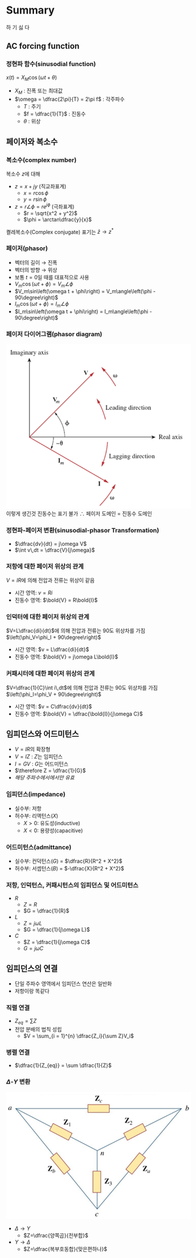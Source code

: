 # Summary

하 기 싫 다

## AC forcing function

### 정현파 함수(sinusodial function)

$x\left(t\right) = X_M \cos\left(\omega t + \theta\right)$

- $X_M$ : 진폭 또는 최대값
- $\omega = \dfrac{2\pi}{T} = 2\pi f$ : 각주파수
  - $T$ : 주기
  - $f = \dfrac{1}{T}$ : 진동수
  - $\theta$ : 위상

## 페이저와 복소수

### 복소수(complex number)

복소수 $z$에 대해

- $z = x + jy$ (직교좌표계)
  - $x = r \cos\phi$
  - $y = r \sin\phi$
- $z = r\angle\phi = re^{j\phi}$ (극좌표계)
  - $r = \sqrt{x^2 + y^2}$
  - $\phi = \arctan\dfrac{y}{x}$

켤레복소수(Complex conjugate) 표기는 $\bar{z} \rightarrow z^*$

### 페이저(phasor)

- 벡터의 길이 $\rightarrow$ 진폭
- 벡터의 방향 $\rightarrow$ 위상
- 보통 $t = 0$일 때를 대표적으로 사용
- $V_m\cos\left(\omega t + \phi\right) = V_m\angle\phi$
- $V_m\sin\left(\omega t + \phi\right) = V_m\angle\left(\phi - 90\degree\right)$
- $I_m\cos\left(\omega t + \phi\right) = I_m\angle\phi$
- $I_m\sin\left(\omega t + \phi\right) = I_m\angle\left(\phi - 90\degree\right)$

### 페이저 다이어그램(phasor diagram)

![페이저 다이어그램](image.png)
이렇게 생긴것
진동수는 표기 불가
$\therefore$ 페이저 도메인 $=$ 진동수 도메인

### 정현파-페이저 변환(sinusodial-phasor Transformation)

- $\dfrac{dv}{dt} = j\omega V$
- $\int v\,dt = \dfrac{V}{j\omega}$

### 저항에 대한 페이저 위상의 관계

$V=IR$에 의해 전압과 전류는 위상이 같음

- 시간 영역: $v = Ri$
- 진동수 영역: $\bold{V} = R\bold{I}$

### 인덕터에 대한 페이저 위상의 관계

$V=L\dfrac{di}{dt}$에 의해 전압과 전류는 90도 위상차를 가짐 $\left(\phi_V=\phi_I + 90\degree\right)$

- 시간 영역: $v = L\dfrac{di}{dt}$
- 진동수 영역: $\bold{V} = j\omega L\bold{I}$

### 커패시터에 대한 페이저 위상의 관계

$V=\dfrac{1}{C}\int i\,dt$에 의해 전압과 전류는 90도 위상차를 가짐 $\left(\phi_I=\phi_V + 90\degree\right)$

- 시간 영역: $v = C\dfrac{dv}{dt}$
- 진동수 영역: $\bold{V} = \dfrac{\bold{I}}{j\omega C}$

## 임피던스와 어드미턴스

- $V=IR$의 확장형
- $V=IZ$ : $Z$는 임피던스
- $I=GV$ : $G$는 어드미턴스
- $\therefore Z = \dfrac{1}{G}$
- _해당 주파수에서에서만 유효_

### 임피던스(impedance)

- 실수부: 저항
- 허수부: 리액턴스($X$)
  - $X > 0$: 유도성(inductive)
  - $X < 0$: 용량성(capacitive)

### 어드미턴스(admittance)

- 실수부: 컨덕턴스($G$) = $\dfrac{R}{R^2 + X^2}$
- 허수부: 서셉턴스($B$) = $-\dfrac{X}{R^2 + X^2}$

### 저항, 인덕턴스, 커패시턴스의 임피던스 및 어드미턴스

- $R$
  - $Z = R$
  - $G = \dfrac{1}{R}$
- $L$
  - $Z = j\omega L$
  - $G = \dfrac{1}{j\omega L}$
- $C$
  - $Z = \dfrac{1}{j\omega C}$
  - $G = j\omega C$

## 임피던스의 연결

- 단일 주파수 영역에서 임피던스 연산은 일반화
- 저항이랑 똑같다

### 직렬 연결

- $Z_{eq} = \sum Z$
- 전압 분배의 법칙 성립
  - $V = \sum_{i = 1}^{n} \dfrac{Z_i}{\sum Z}V_i$

### 병렬 연결

- $\dfrac{1}{Z_{eq}} = \sum \dfrac{1}{Z}$

### $\Delta$-$Y$ 변환

![델타-와이 변환 사진](image-1.png)

- $\Delta\rightarrow Y$
  - $Z=\dfrac{양쪽곱}{전부합}$
- $Y\rightarrow\Delta$
  - $Z=\dfrac{복부호동합}{맞은편하나}$
